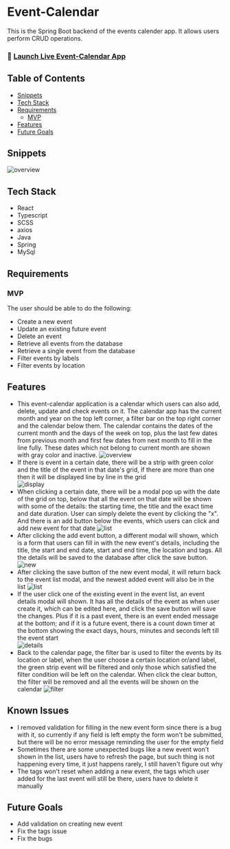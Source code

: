 # Event-Calendar
This is the Spring Boot backend of the events calender app. It allows users perform CRUD operations.

### 🚀 [Launch Live Event-Calendar App](https://gulama2008.github.io/events-calendar/)

## Table of Contents

- [Snippets](#snippets)
- [Tech Stack](#tech-stack)
- [Requirements](#requirements)
    - [MVP](#mvp)
- [Features](#features)
- [Future Goals](#future-goals)

## Snippets
 
![overview](./src/assets/overall.png)

## Tech Stack

- React
- Typescript
- SCSS
- axios
- Java
- Spring
- MySql

## Requirements
### MVP
The user should be able to do the following:

-   Create a new event
-   Update an existing future event
-   Delete an event
-   Retrieve all events from the database
-   Retrieve a single event from the database
-   Filter events by labels
-   Filter events by location


## Features

- This event-calendar application is a calendar which users can also add, delete, update and check events on it. The calendar app has the current month and year on the top left corner, a filter bar on the top right corner and the calendar below them. The calendar contains the dates of the current month and the days of the week on top, plus the last few dates from previous month and first few dates from next month to fill in the line fully. These dates which not belong to current month are shown with gray color and inactive.
![overview](./src/assets/overall.png)
- If there is event in a certain date, there will be a strip with green color and the title of the event in that date's grid, if there are more than one then it will be displayed line by line in the grid  
![display](./src/assets/display.png)
- When clicking a certain date, there will be a modal pop up with the date of the grid on top, below that all the event on that date will be shown with some of the details: the starting time, the title and the exact time and date duration. User can simply delete the event by clicking the "x". And there is an add button below the events, which users can click and add new event for that date
![list](./src/assets/event-list.png)
- After clicking the add event button, a different modal will shown, which is a form that users can fill in with the new event's details, including the title, the start and end date, start and end time, the location and tags. All the details will be saved to the database after click the save button. 
![new](./src/assets/new-event.png)
- After clicking the save button of the new event modal, it will return back to the event list modal, and the newest added event will also be in the list
![list](./src/assets/list-update.png)
- If the user click one of the existing event in the event list, an event details modal will shown. It has all the details of the event as when user create it, which can be edited here, and click the save button will save the changes. Plus if it is a past event, there is an event ended message at the bottom; and if it is a future event, there is a count down timer at the bottom showing the exact days, hours, minutes and seconds left till the event start  
![details](./src/assets/details.png)
- Back to the calendar page, the filter bar is used to filter the events by its location or label, when the user choose a certain location or/and label, the green strip event will be filtered and only those which satisfied the filter condition will be left on the calendar. When click the clear button, the filter will be removed and all the events will be shown on the calendar
![filter](./src/assets/filter.png)

## Known Issues 
 - I removed validation for filling in the new event form since there is a bug with it, so currently if any field is left empty the form won't be submitted, but there will be no error message reminding the user for the empty field
 - Sometimes there are some unexpected bugs like a new event won't shown in the list, users have to refresh the page, but such thing is not happening every time, it just happens rarely, I still haven't figure out why
 - The tags won't reset when adding a new event, the tags which user added for the last event will still be there, users have to delete it manually
## Future Goals
- Add validation on creating new event
- Fix the tags issue
- Fix the bugs